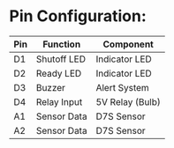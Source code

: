 # Pin Configuration:

| Pin	  | Function	   | Component     |
|-------|------------ |---------------|
| D1	   | Shutoff LED	  |Indicator LED  |
| D2	   | Ready LED	  |Indicator LED  |
| D3	   | Buzzer	     |Alert System   |
| D4	   | Relay Input |5V Relay (Bulb)| 
| A1	   | Sensor Data |D7S Sensor     |
| A2    | Sensor Data	|D7S Sensor     |
